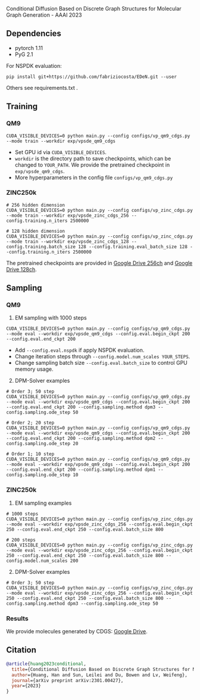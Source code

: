 Conditional Diffusion Based on Discrete Graph Structures for Molecular Graph Generation - AAAI 2023

## Dependencies

* pytorch 1.11
* PyG 2.1

For NSPDK evaluation:

```pip install git+https://github.com/fabriziocosta/EDeN.git --user```

Others see requirements.txt .


## Training 

### QM9

```shell
CUDA_VISIBLE_DEVICES=0 python main.py --config configs/vp_qm9_cdgs.py --mode train --workdir exp/vpsde_qm9_cdgs
``` 

* Set GPU id via `CUDA_VISIBLE_DEVICES`.
* `workdir` is the directory path to save checkpoints, which can be changed to `YOUR_PATH`. We provide the pretrained checkpoint in `exp/vpsde_qm9_cdgs`.
* More hyperparameters in the config file `configs/vp_qm9_cdgs.py`

### ZINC250k

```shell
# 256 hidden dimension
CUDA_VISIBLE_DEVICES=0 python main.py --config configs/vp_zinc_cdgs.py --mode train --workdir exp/vpsde_zinc_cdgs_256 --config.training.n_iters 2500000

# 128 hidden dimension
CUDA_VISIBLE_DEVICES=0 python main.py --config configs/vp_zinc_cdgs.py --mode train --workdir exp/vpsde_zinc_cdgs_128 --config.training.batch_size 128 --config.training.eval_batch_size 128 --config.training.n_iters 2500000
```

The pretrained checkpoints are provided in [Google Drive 256ch](https://drive.google.com/drive/folders/1bA_6ldtwF6gTMToZGG7w1dqmOpIuWZJd?usp=sharing) 
and [Google Drive 128ch](https://drive.google.com/drive/folders/1WRKkqJyJMue_evkqULRSftyHvRPqir6m?usp=share_link). 

## Sampling

### QM9

1. EM sampling with 1000 steps

```shell
CUDA_VISIBLE_DEVICES=0 python main.py --config configs/vp_qm9_cdgs.py --mode eval --workdir exp/vpsde_qm9_cdgs --config.eval.begin_ckpt 200 --config.eval.end_ckpt 200
```

* Add `--config.eval.nspdk` if apply NSPDK evaluation.
* Change iteration steps through `--config.model.num_scales YOUR_STEPS`.
* Change sampling batch size `--config.eval.batch_size` to control GPU memory usage.

2. DPM-Solver examples

```shell
# Order 3; 50 step
CUDA_VISIBLE_DEVICES=0 python main.py --config configs/vp_qm9_cdgs.py --mode eval --workdir exp/vpsde_qm9_cdgs --config.eval.begin_ckpt 200 --config.eval.end_ckpt 200 --config.sampling.method dpm3 --config.sampling.ode_step 50

# Order 2; 20 step
CUDA_VISIBLE_DEVICES=0 python main.py --config configs/vp_qm9_cdgs.py --mode eval --workdir exp/vpsde_qm9_cdgs --config.eval.begin_ckpt 200 --config.eval.end_ckpt 200 --config.sampling.method dpm2 --config.sampling.ode_step 20

# Order 1; 10 step
CUDA_VISIBLE_DEVICES=0 python main.py --config configs/vp_qm9_cdgs.py --mode eval --workdir exp/vpsde_qm9_cdgs --config.eval.begin_ckpt 200 --config.eval.end_ckpt 200 --config.sampling.method dpm1 --config.sampling.ode_step 10
```

### ZINC250k

1. EM sampling examples

```shell
# 1000 steps
CUDA_VISIBLE_DEVICES=0 python main.py --config configs/vp_zinc_cdgs.py --mode eval --workdir exp/vpsde_zinc_cdgs_256 --config.eval.begin_ckpt 250 --config.eval.end_ckpt 250 --config.eval.batch_size 800

# 200 steps
CUDA_VISIBLE_DEVICES=0 python main.py --config configs/vp_zinc_cdgs.py --mode eval --workdir exp/vpsde_zinc_cdgs_256 --config.eval.begin_ckpt 250 --config.eval.end_ckpt 250 --config.eval.batch_size 800 --config.model.num_scales 200
```

2. DPM-Solver examples

```shell
# Order 3; 50 step
CUDA_VISIBLE_DEVICES=0 python main.py --config configs/vp_zinc_cdgs.py --mode eval --workdir exp/vpsde_zinc_cdgs_256 --config.eval.begin_ckpt 250 --config.eval.end_ckpt 250 --config.eval.batch_size 800 --config.sampling.method dpm3 --config.sampling.ode_step 50
```

### Results 
We provide molecules generated by CDGS: [Google Drive](https://drive.google.com/drive/folders/1eafc2bMETEyUVXvD9fW5Fc72v70rvPzH?usp=share_link). 

## Citation

```bibtex
@article{huang2023conditional,
  title={Conditional Diffusion Based on Discrete Graph Structures for Molecular Graph Generation},
  author={Huang, Han and Sun, Leilei and Du, Bowen and Lv, Weifeng},
  journal={arXiv preprint arXiv:2301.00427},
  year={2023}
}
```

